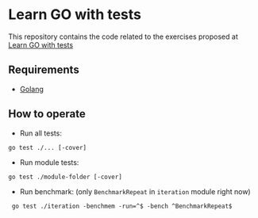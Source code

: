 # Learn GO with tests

This repository contains the code related to the exercises proposed at [Learn GO with tests](https://quii.gitbook.io/learn-go-with-tests/)

## Requirements

- [Golang](https://go.dev/doc/install)

## How to operate

- Run all tests:

```shell
go test ./... [-cover]
```

- Run module tests:

```shell
go test ./module-folder [-cover]
```

- Run benchmark: (only `BenchmarkRepeat` in `iteration` module right now)

```shell
 go test ./iteration -benchmem -run=^$ -bench ^BenchmarkRepeat$ 
```
